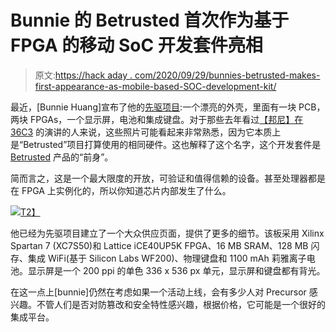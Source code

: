 # Bunnie 的 Betrusted 首次作为基于 FPGA 的移动 SoC 开发套件亮相

> 原文:[https://hack aday . com/2020/09/29/bunnies-betrusted-makes-first-appearance-as-mobile-based-SOC-development-kit/](https://hackaday.com/2020/09/29/bunnies-betrusted-makes-first-appearance-as-mobile-fpga-based-soc-development-kit/)

最近，[Bunnie Huang]宣布了他的[先驱项目](https://www.bunniestudios.com/blog/?p=5921):一个漂亮的外壳，里面有一块 PCB，两块 FPGAs，一个显示屏，电池和集成键盘。对于那些去年看过[【邦尼】在 36C3](https://hackaday.com/2019/12/29/36c3-open-source-is-insufficient-to-solve-trust-problems-in-hardware/) 的演讲的人来说，这些照片可能看起来非常熟悉，因为它本质上是“Betrusted”项目打算使用的相同硬件。这也解释了这个名字，这个开发套件是 [Betrusted](https://betrusted.io/) 产品的“前身”。

简而言之，这是一个最大限度的开放，可验证和值得信赖的设备。甚至处理器都是在 FPGA 上实例化的，所以你知道芯片内部发生了什么。

[![](../Images/81e70fde3dae06fddd501cd263b38e7f.png)T2】](https://hackaday.com/wp-content/uploads/2020/09/precursor-eightview_jpg_project-main.jpg)

他已经为先驱项目建立了一个大众供应页面，提供了更多的细节。该板采用 Xilinx Spartan 7 (XC7S50)和 Lattice iCE40UP5K FPGA、16 MB SRAM、128 MB 闪存、集成 WiFi(基于 Silicon Labs WF200)、物理键盘和 1100 mAh 莉雅离子电池。显示屏是一个 200 ppi 的单色 336 x 536 px 单元，显示屏和键盘都有背光。

在这一点上[bunnie]仍然在考虑如果一个活动上线，会有多少人对 Precursor 感兴趣。不管人们是否对防篡改和安全特性感兴趣，根据价格，它可能是一个很好的集成平台。
